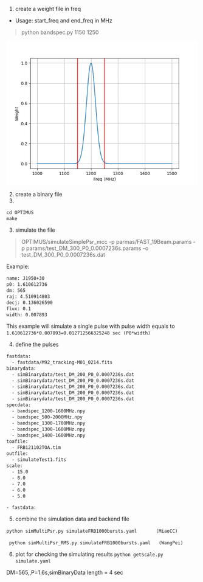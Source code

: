 1. create a weight file in freq
 - Usage: start_freq and end_freq in MHz
> python bandspec.py 1150 1250

![bandspec](bandspec.png)

2. create a binary file
3. 
 ```
 cd OPTIMUS
 make
```

3. simulate the file
  > OPTIMUS/simulateSimplePsr_mcc -p parmas/FAST_19Beam.params -p params/test_DM_300_P0_0.0007236s.params -o test_DM_300_P0_0.0007236s.dat

Example:
```
name: J1950+30
p0: 1.610612736
dm: 565
raj: 4.510914803
decj: 0.136026590
flux: 0.1
width: 0.007893
```
This example will simulate a single pulse with pulse width equals to `1.610612736*0.007893=0.012712566325248 sec (P0*width)`

4. define the pulses

```
fastdata:
  - fastdata/M92_tracking-M01_0214.fits
binarydata:
  - simBinarydata/test_DM_200_P0_0.0007236s.dat
  - simBinarydata/test_DM_200_P0_0.0007236s.dat
  - simBinarydata/test_DM_200_P0_0.0007236s.dat
  - simBinarydata/test_DM_200_P0_0.0007236s.dat
  - simBinarydata/test_DM_200_P0_0.0007236s.dat
specdata:
  - bandspec_1200-1600MHz.npy
  - bandspec_500-2000MHz.npy
  - bandspec_1300-1700MHz.npy
  - bandspec_1300-1600MHz.npy
  - bandspec_1400-1600MHz.npy
toafile:
  - FRB121102TOA.tim
outfile:
  - simulateTest1.fits
scale:
  - 15.0
  - 8.0
  - 7.0
  - 6.0
  - 5.0
```
    - fastdata:


5. combine the simulation data and backend file

 ` python simMultiPsr.py simulateFRB1000bursts.yaml       (MiaoCC) `
 
 ` python simMultiPsr_RMS.py simulateFRB1000bursts.yaml   (WangPei)`

6. plot for checking the simulating results
`python getScale.py simulate.yaml`
 
 DM=565,,P=1.6s,simBinaryData length = 4 sec


